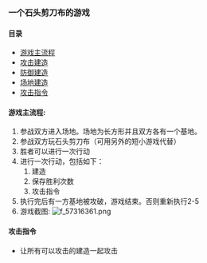 ### 一个石头剪刀布的游戏

#### 目录
* [游戏主流程](#游戏主流程)
* [攻击建造](https://github.com/DouKu/Paper-Game/blob/master/doc/AttackBuilding.md)
* [防御建造](https://github.com/DouKu/Paper-Game/blob/master/doc/DefendBuilding.md)
* [场地建造](https://github.com/DouKu/Paper-Game/blob/master/doc/SiteBuilding.md)
* [攻击指令](#攻击指令)

#### 游戏主流程:
1. 参战双方进入场地。场地为长方形并且双方各有一个基地。
2. 参战双方玩石头剪刀布（可用另外的短小游戏代替）
3. 胜者可以进行一次行动
4. 进行一次行动，包括如下：
    1. 建造
    2. 保存胜利次数
    3. 攻击指令
5. 执行完后有一方基地被攻破，游戏结束。否则重新执行2-5
6. 游戏截图:
![f_57316361.png](http://newtc.dajiqq.com/data/f_57316361.png)

#### 攻击指令
- 让所有可以攻击的建造一起攻击
